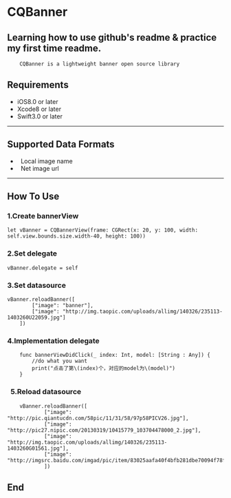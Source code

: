 # CQBanner
##  Learning how to use github's readme & practice my first time readme.
        CQBanner is a lightweight banner open source library
##  Requirements
* iOS8.0 or later
* Xcode8 or later
* Swift3.0 or later
------
##  Supported Data Formats
*   Local image name
*   Net image url

------
##  How To Use
### 1.Create bannerView
    let vBanner = CQBannerView(frame: CGRect(x: 20, y: 100, width: self.view.bounds.size.width-40, height: 100))
###    2.Set delegate
    vBanner.delegate = self
###    3.Set datasource
    vBanner.reloadBanner([
            ["image": "banner"],
            ["image": "http://img.taopic.com/uploads/allimg/140326/235113-1403260U22059.jpg"]
        ])
###    4.Implementation delegate
        func bannerViewDidClick(_ index: Int, model: [String : Any]) {
            //do what you want
            print("点击了第\(index)个，对应的model为\(model)")
        }
###    5.Reload datasource
        vBanner.reloadBanner([
                ["image": "http://pic.qiantucdn.com/58pic/11/31/58/97p58PICV26.jpg"],
                ["image": "http://pic27.nipic.com/20130319/10415779_103704478000_2.jpg"],
                ["image": "http://img.taopic.com/uploads/allimg/140326/235113-1403260G01561.jpg"],
                ["image": "http://imgsrc.baidu.com/imgad/pic/item/83025aafa40f4bfb281dbe70094f78f0f63618c0.jpg"],
                ])
##  End
